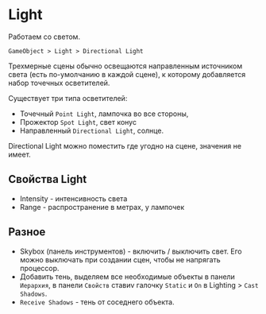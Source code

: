 # Light
Работаем со светом.

`GameObject > Light > Directional Light`

Трехмерные сцены обычно освещаются направленным источником света (есть по-умолчанию в каждой сцене), к которому добавляется набор точечных осветителей.

Существует три типа осветителей:
* Точечный `Point Light`, лампочка во все стороны,
* Прожектор `Spot Light`, свет конус
* Направленный `Directional Light`, солнце.

Directional Light можно поместить где угодно на сцене, значения не имеет.

## Свойства Light
* Intensity - интенсивность света
* Range - распространение в метрах, у лампочек

## Разное
* Skybox (панель инструментов) - включить / выключить свет. Его можно выключать при создании сцен, чтобы не напрягать процессор.
* Добавить тень, выделяем все необходимые объекты в панели `Иерархия`, в панели `Свойств` ставиv галочку `Static` и `On` в Lighting > `Cast Shadows`.
* `Receive Shadows` - тень от соседнего объекта.
